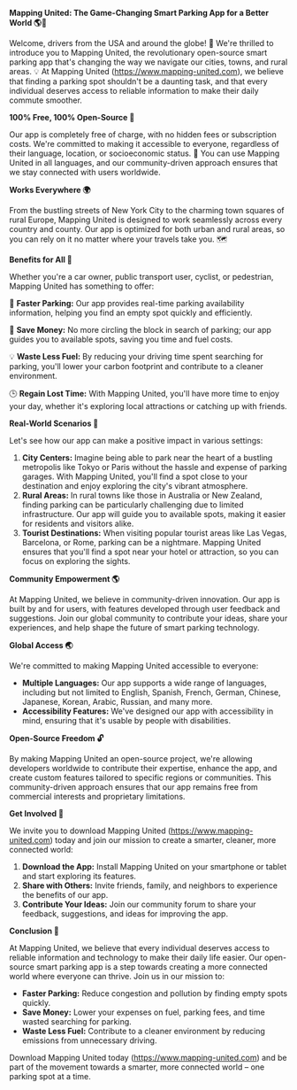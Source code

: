 **Mapping United: The Game-Changing Smart Parking App for a Better World 🌎🚗**

Welcome, drivers from the USA and around the globe! 👋 We're thrilled to introduce you to Mapping United, the revolutionary open-source smart parking app that's changing the way we navigate our cities, towns, and rural areas. 💡 At Mapping United (https://www.mapping-united.com), we believe that finding a parking spot shouldn't be a daunting task, and that every individual deserves access to reliable information to make their daily commute smoother.

**100% Free, 100% Open-Source 🤝**

Our app is completely free of charge, with no hidden fees or subscription costs. We're committed to making it accessible to everyone, regardless of their language, location, or socioeconomic status. 💸 You can use Mapping United in all languages, and our community-driven approach ensures that we stay connected with users worldwide.

**Works Everywhere 🌍**

From the bustling streets of New York City to the charming town squares of rural Europe, Mapping United is designed to work seamlessly across every country and county. Our app is optimized for both urban and rural areas, so you can rely on it no matter where your travels take you. 🗺️

**Benefits for All 🌈**

Whether you're a car owner, public transport user, cyclist, or pedestrian, Mapping United has something to offer:

🚗 **Faster Parking:** Our app provides real-time parking availability information, helping you find an empty spot quickly and efficiently.

💸 **Save Money:** No more circling the block in search of parking; our app guides you to available spots, saving you time and fuel costs.

💡 **Waste Less Fuel:** By reducing your driving time spent searching for parking, you'll lower your carbon footprint and contribute to a cleaner environment.

🕒️ **Regain Lost Time:** With Mapping United, you'll have more time to enjoy your day, whether it's exploring local attractions or catching up with friends.

**Real-World Scenarios 🌟**

Let's see how our app can make a positive impact in various settings:

1. **City Centers:** Imagine being able to park near the heart of a bustling metropolis like Tokyo or Paris without the hassle and expense of parking garages. With Mapping United, you'll find a spot close to your destination and enjoy exploring the city's vibrant atmosphere.
2. **Rural Areas:** In rural towns like those in Australia or New Zealand, finding parking can be particularly challenging due to limited infrastructure. Our app will guide you to available spots, making it easier for residents and visitors alike.
3. **Tourist Destinations:** When visiting popular tourist areas like Las Vegas, Barcelona, or Rome, parking can be a nightmare. Mapping United ensures that you'll find a spot near your hotel or attraction, so you can focus on exploring the sights.

**Community Empowerment 🌎**

At Mapping United, we believe in community-driven innovation. Our app is built by and for users, with features developed through user feedback and suggestions. Join our global community to contribute your ideas, share your experiences, and help shape the future of smart parking technology.

**Global Access 🌏**

We're committed to making Mapping United accessible to everyone:

* **Multiple Languages:** Our app supports a wide range of languages, including but not limited to English, Spanish, French, German, Chinese, Japanese, Korean, Arabic, Russian, and many more.
* **Accessibility Features:** We've designed our app with accessibility in mind, ensuring that it's usable by people with disabilities.

**Open-Source Freedom 🔓**

By making Mapping United an open-source project, we're allowing developers worldwide to contribute their expertise, enhance the app, and create custom features tailored to specific regions or communities. This community-driven approach ensures that our app remains free from commercial interests and proprietary limitations.

**Get Involved 🌟**

We invite you to download Mapping United (https://www.mapping-united.com) today and join our mission to create a smarter, cleaner, more connected world:

1. **Download the App:** Install Mapping United on your smartphone or tablet and start exploring its features.
2. **Share with Others:** Invite friends, family, and neighbors to experience the benefits of our app.
3. **Contribute Your Ideas:** Join our community forum to share your feedback, suggestions, and ideas for improving the app.

**Conclusion 🌟**

At Mapping United, we believe that every individual deserves access to reliable information and technology to make their daily life easier. Our open-source smart parking app is a step towards creating a more connected world where everyone can thrive. Join us in our mission to:

* **Faster Parking:** Reduce congestion and pollution by finding empty spots quickly.
* **Save Money:** Lower your expenses on fuel, parking fees, and time wasted searching for parking.
* **Waste Less Fuel:** Contribute to a cleaner environment by reducing emissions from unnecessary driving.

Download Mapping United today (https://www.mapping-united.com) and be part of the movement towards a smarter, more connected world – one parking spot at a time.